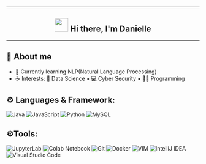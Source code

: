---------------------------
<div align="center">
  <h2> <img src="https://media.giphy.com/media/hvRJCLFzcasrR4ia7z/giphy.gif" width="35px"> Hi there, I'm Danielle </h2>
</div>

---------------------------


## 💬 About me
- 🌱 Currently learning NLP(Natural Language Processing)
- ☕ Interests:  🔎 Data Science • 💻 Cyber Security • 👩‍💻 Programming

## ⚙️ Languages & Framework:

![Java](https://img.shields.io/badge/java-%23ED8B00.svg?style=for-the-badge&logo=java&logoColor=white)
![JavaScript](https://img.shields.io/badge/javascript-%23323330.svg?style=for-the-badge&logo=javascript&logoColor=%23F7DF1E)
![Python](https://img.shields.io/badge/python-%2314354C.svg?style=for-the-badge&logo=python&logoColor=white)
![MySQL](https://img.shields.io/badge/mysql-%23000000.svg?style=for-the-badge&logo=mysql&logoColor=white)

## ⚙️Tools:
![JupyterLab](https://img.shields.io/badge/-Jupyter%20Notebook-orange)
![Colab Notebook](https://img.shields.io/badge/-Colab%20Notebook-yellow)
![Git](https://img.shields.io/badge/Git-F05032?style=for-the-badge&logo=git&logoColor=white)
![Docker](https://img.shields.io/badge/Docker-2CA5E0?style=for-the-badge&logo=docker&logoColor=white)
![VIM](https://img.shields.io/badge/VIM-%2311AB00.svg?&style=for-the-badge&logo=vim&logoColor=white)
![IntelliJ IDEA](https://img.shields.io/badge/IntelliJIDEA-000000.svg?style=for-the-badge&logo=intellij-idea&logoColor=white)
![Visual Studio Code](https://img.shields.io/badge/VisualStudioCode-0078d7.svg?style=for-the-badge&logo=visual-studio-code&logoColor=white)
